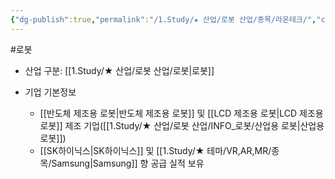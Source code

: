 ```yaml
---
{"dg-publish":true,"permalink":"/1.Study/★ 산업/로봇 산업/종목/라온테크/","created":"2024-11-20T21:02:28.068+09:00","updated":"2025-07-10T10:44:21.873+09:00"}
---
```


#로봇 

- 산업 구분: [[1.Study/★ 산업/로봇 산업/로봇\|로봇]]



- 기업 기본정보
	-  [[반도체 제조용 로봇\|반도체 제조용 로봇]] 및 [[LCD 제조용 로봇\|LCD 제조용 로봇]] 제조 기업([[1.Study/★ 산업/로봇 산업/INFO_로봇/산업용 로봇\|산업용 로봇]])
	-  [[SK하이닉스\|SK하이닉스]] 및 [[1.Study/★ 테마/VR,AR,MR/종목/Samsung\|Samsung]] 향 공급 실적 보유
